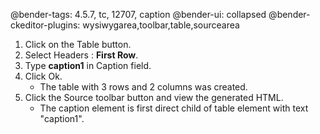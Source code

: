 @bender-tags: 4.5.7, tc, 12707, caption
@bender-ui: collapsed
@bender-ckeditor-plugins: wysiwygarea,toolbar,table,sourcearea

1. Click on the Table button.
1. Select Headers : **First Row**.
1. Type **caption1** in Caption field.
1. Click Ok.
	* The table with 3 rows and 2 columns was created.
1. Click the Source toolbar button and view the generated HTML.
	* The caption element is first direct child of table element with text "caption1".
